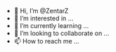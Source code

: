 - 👋 Hi, I’m @ZentarZ
- 👀 I’m interested in ...
- 🌱 I’m currently learning ...
- 💞️ I’m looking to collaborate on ...
- 📫 How to reach me ...

<!---
ZentarZ/ZentarZ is a ✨ special ✨ repository because its `README.md` (this file) appears on your GitHub profile.
You can click the Preview link to take a look at your changes.
--->
